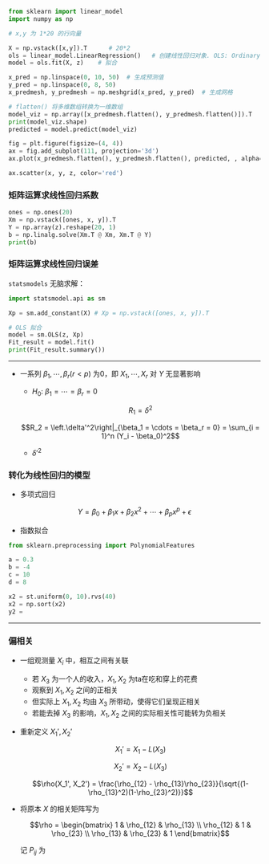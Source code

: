 ```python
from sklearn import linear_model
import numpy as np

# x,y 为 1*20 的行向量

X = np.vstack([x,y]).T      # 20*2
ols = linear_model.LinearRegression()   # 创建线性回归对象. OLS: Ordinary Least Squares
model = ols.fit(X, z)    # 拟合

x_pred = np.linspace(0, 10, 50)  # 生成预测值
y_pred = np.linspace(0, 8, 50)
x_predmesh, y_predmesh = np.meshgrid(x_pred, y_pred)  # 生成网格

# flatten() 将多维数组转换为一维数组
model_viz = np.array([x_predmesh.flatten(), y_predmesh.flatten()]).T    # 2500*2
print(model_viz.shape)
predicted = model.predict(model_viz)

fig = plt.figure(figsize=(4, 4))
ax = fig.add_subplot(111, projection='3d')
ax.plot(x_predmesh.flatten(), y_predmesh.flatten(), predicted, , alpha=0.9)

ax.scatter(x, y, z, color='red')
```

### 矩阵运算求线性回归系数

```python
ones = np.ones(20)
Xm = np.vstack([ones, x, y]).T
Y = np.array(z).reshape(20, 1)
b = np.linalg.solve(Xm.T @ Xm, Xm.T @ Y)
print(b)
```

### 矩阵运算求线性回归误差

`statsmodels` 无脑求解：

```python
import statsmodel.api as sm

Xp = sm.add_constant(X) # Xp = np.vstack([ones, x, y]).T

# OLS 拟合
model = sm.OLS(z, Xp)
Fit_result = model.fit()
print(Fit_result.summary())
```

---

- 一系列 $\beta_1, \cdots, \beta_r (r<p)$ 为0，即 $X_1, \cdots, X_r$ 对 $Y$ 无显著影响
  - $H_0$: $\beta_1 = \cdots = \beta_r = 0$
  
  $$R_1 = \delta^2$$

  $$R_2 = \left.\delta'^2\right|_{\beta_1 = \cdots = \beta_r = 0} = \sum_{i = 1}^n (Y_i - \beta_0)^2$$

  - $\delta'^2$

### 转化为线性回归的模型

- 多项式回归

$$Y = \beta_0 + \beta_1 x + \beta_2 x^2 + \cdots + \beta_p x^p + \epsilon$$

- 指数拟合

```python
from sklearn.preprocessing import PolynomialFeatures

a = 0.3
b = -4
c = 10
d = 8

x2 = st.uniform(0, 10).rvs(40)
x2 = np.sort(x2)
y2 = 
```

---

### 偏相关

- 一组观测量 $X_i$ 中，相互之间有关联
  - 若 $X_3$ 为一个人的收入，$X_1, X_2$ 为ta在吃和穿上的花费
  - 观察到 $X_1, X_2$ 之间的正相关
  - 但实际上 $X_1, X_2$ 均由 $X_3$ 所带动，使得它们呈现正相关
  - 若能去掉 $X_3$ 的影响，$X_1, X_2$ 之间的实际相关性可能转为负相关
- 重新定义 $X_1', X_2'$
  
  $$X_1' = X_1 - L(X_3)$$
  
  $$X_2' = X_2 - L(X_3)$$

  $$\rho(X_1', X_2') = \frac{\rho_{12} - \rho_{13}\rho_{23}}{\sqrt{(1-\rho_{13}^2)(1-\rho_{23}^2)}}$$

- 将原本 $X$ 的相关矩阵写为
  
  $$\rho = \begin{bmatrix} 1 & \rho_{12} & \rho_{13} \\ \rho_{12} & 1 & \rho_{23} \\ \rho_{13} & \rho_{23} & 1 \end{bmatrix}$$

  记 $P_{ij}$ 为 